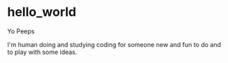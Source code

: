 # hello_world

Yo Peeps

I'm human doing and studying coding for someone new and fun to do and to play with some ideas.
